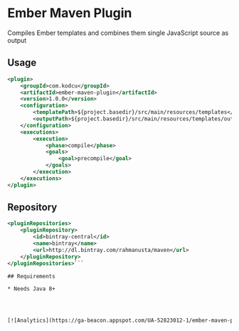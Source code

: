 Ember Maven Plugin
==================

Compiles Ember templates and combines them single JavaScript source as output

## Usage

```xml
<plugin>
    <groupId>com.kodcu</groupId>
    <artifactId>ember-maven-plugin</artifactId>
    <version>1.0.0</version>
    <configuration>
        <templatePath>${project.basedir}/src/main/resources/templates</templatePath>
        <outputPath>${project.basedir}/src/main/resources/templates/output.js</outputPath>
    </configuration>
    <executions>
        <execution>
            <phase>compile</phase>
            <goals>
                <goal>precompile</goal>
            </goals>
        </execution>
    </executions>
</plugin>
```

## Repository

```xml
<pluginRepositories>
	<pluginRepository>
		<id>bintray-central</id>
		<name>bintray</name>
		<url>http://dl.bintray.com/rahmanusta/maven</url>
	</pluginRepository>
</pluginRepositories>```

## Requirements

* Needs Java 8+




[![Analytics](https://ga-beacon.appspot.com/UA-52823012-1/ember-maven-plugin/readme)](https://github.com/rahmanusta/ember-maven-plugin)
